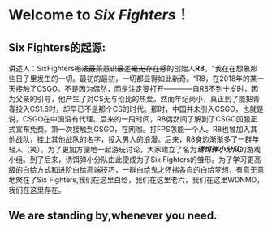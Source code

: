 # Welcome to *Six Fighters*！

## Six Fighters的起源: 
讲述人：SixFighters~~枪法最菜意识最差毫无存在感~~的创始人**R8**。“我在在想象那些日子里发生的一切。最初的最初，一切都显得如此新奇。“R8，在2018年的某一天接触了CSGO。不是因为偶然，而是注定要打开————自R8不到十岁时，因为父亲的引导，他产生了对CS无与伦比的热爱。然而年纪尚小，真正到了能把青春投入CS1.6时，却早已不是那个CS的时代。那时，中国并未引入CSGO，也就是说，CSGO在中国没有代理。后来的一段时间，R8偶然间了解到了CSGO国服正式宣布免费。第一次接触到CSGO，在网咖。打FPS怎能一个人。R8也曾加入其他战队，挂上其他战队的名字，投入男人的浪漫。后来，R8身边渐渐多了一群年轻人（笑）。为了更加方便地一起游玩讨论，大家建立了名为***诱饵弹小分队***的游戏小组。到了后来，诱饵弹小分队由此便成为了Six Fighters的雏形。为了学习更高级的白给方式和进阶白给高端技巧，一群白给鬼才怀揣各自的白给梦想，有意无意地聚在了Six Fighters,我们在这里白给，我们在这里老六，我们在这里WDNMD，我们在这里存在。
## **We are standing by,whenever you need.**

